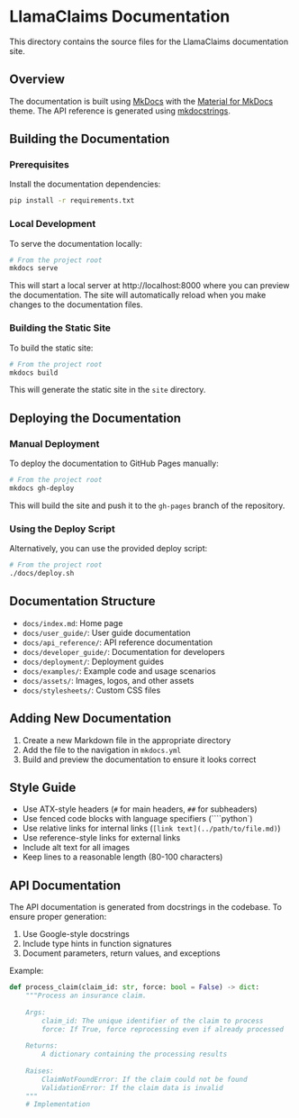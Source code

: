 # LlamaClaims Documentation

This directory contains the source files for the LlamaClaims documentation site.

## Overview

The documentation is built using [MkDocs](https://www.mkdocs.org/) with the [Material for MkDocs](https://squidfunk.github.io/mkdocs-material/) theme. The API reference is generated using [mkdocstrings](https://mkdocstrings.github.io/).

## Building the Documentation

### Prerequisites

Install the documentation dependencies:

```bash
pip install -r requirements.txt
```

### Local Development

To serve the documentation locally:

```bash
# From the project root
mkdocs serve
```

This will start a local server at http://localhost:8000 where you can preview the documentation. The site will automatically reload when you make changes to the documentation files.

### Building the Static Site

To build the static site:

```bash
# From the project root
mkdocs build
```

This will generate the static site in the `site` directory.

## Deploying the Documentation

### Manual Deployment

To deploy the documentation to GitHub Pages manually:

```bash
# From the project root
mkdocs gh-deploy
```

This will build the site and push it to the `gh-pages` branch of the repository.

### Using the Deploy Script

Alternatively, you can use the provided deploy script:

```bash
# From the project root
./docs/deploy.sh
```

## Documentation Structure

- `docs/index.md`: Home page
- `docs/user_guide/`: User guide documentation
- `docs/api_reference/`: API reference documentation
- `docs/developer_guide/`: Documentation for developers
- `docs/deployment/`: Deployment guides
- `docs/examples/`: Example code and usage scenarios
- `docs/assets/`: Images, logos, and other assets
- `docs/stylesheets/`: Custom CSS files

## Adding New Documentation

1. Create a new Markdown file in the appropriate directory
2. Add the file to the navigation in `mkdocs.yml`
3. Build and preview the documentation to ensure it looks correct

## Style Guide

- Use ATX-style headers (`#` for main headers, `##` for subheaders)
- Use fenced code blocks with language specifiers (````python`)
- Use relative links for internal links (`[link text](../path/to/file.md)`)
- Use reference-style links for external links
- Include alt text for all images
- Keep lines to a reasonable length (80-100 characters)

## API Documentation

The API documentation is generated from docstrings in the codebase. To ensure proper generation:

1. Use Google-style docstrings
2. Include type hints in function signatures
3. Document parameters, return values, and exceptions

Example:

```python
def process_claim(claim_id: str, force: bool = False) -> dict:
    """Process an insurance claim.
    
    Args:
        claim_id: The unique identifier of the claim to process
        force: If True, force reprocessing even if already processed
        
    Returns:
        A dictionary containing the processing results
        
    Raises:
        ClaimNotFoundError: If the claim could not be found
        ValidationError: If the claim data is invalid
    """
    # Implementation
``` 